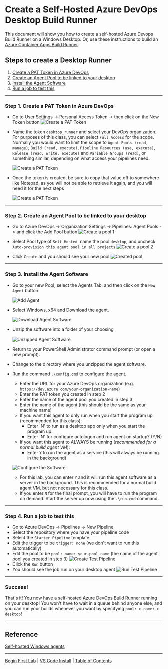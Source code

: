 # Create a Self-Hosted Azure DevOps Desktop Build Runner

This document will show you how to create a self-hosted Azure Devops Build Runner on a Windows Desktop.  Or, use these instructions to build an [Azure Container Apps Build Runner](../aca-runner/README.md).

## Steps to create a Desktop Runner

1. [Create a PAT Token in Azure DevOps](#step-1-create-a-pat-token-in-azure-devops)
1. [Create an Agent Pool to be linked to your desktop](#step-2-create-an-agent-pool-to-be-linked-to-your-desktop)
1. [Install the Agent Software](#step-3-install-the-agent-software)
1. [Run a job to test this](#step-4-run-a-job-to-test-this)

<!-- ---
### 1. Find your Computer Name

- Open a PowerShell command prompt as administrator.  Determine your machine name by running the command `hostname`. (HostName.exe is an executable file available on your computer drive, which should be located in the C:\Windows\System32 directory)
 -->
---

### Step 1. Create a PAT Token in Azure DevOps

- Go to User Settings -> Personal Access Token -> then click on the New Token button
  ![Create a PAT Token](./images/PAT-Token-01.png)

- Name the token `desktop_runner` and select your DevOps organization.  For purposes of this class, you can select `Full Access` for the scope.  Normally you would want to limit the scope to `Agent Pools (read, manage)`, `Build (read, execute)`, `Pipeline Resources (use, execute)`, `Release (read, write, execute)` and `Variable Groups (read)`, or something similar, depending on what access your pipelines need.

  ![Create a PAT Token](./images/PAT-Token-02.png)

- Once the token is created, be sure to copy that value off to somewhere like Notepad, as you will not be able to retrieve it again, and you will need it for the next steps

  ![Create a PAT Token](./images/PAT-Token-03.png)

---

### Step 2. Create an Agent Pool to be linked to your desktop
  
- Go to Azure DevOps -> Organization Settings -> Pipelines: Agent Pools -> and click the Add Pool button
![Create a pool 1](./images/Agent-Pool-01.png)

- Select Pool type of `Self-Hosted`, name the pool `desktop`, and uncheck `Auto-provision this agent pool in all projects`
![Create a pool 2](./images/Agent-Pool-02.png)

- Click `Create` and you should see your new pool
![Created pool](./images/Agent-Pool-03.png)

---

### Step 3. Install the Agent Software

- Go to your new Pool, select the Agents Tab, and then click on the `New Agent` button

  ![Add Agent](./images/New-Agent-01.png)

- Select Windows, x64 and Download the agent.

  ![Download Agent Software](./images/New-Agent-02.png)

- Unzip the software into a folder of your choosing

  ![Unzipped Agent Software](./images/New-Agent-03.png)

- Return to your PowerShell Administrator command prompt (or open a new prompt).
- Change to the directory where you unzipped the agent software.
- Run the command `.\config.cmd` to configure the agent.
  - Enter the URL for your Azure DevOps organization (e.g. `https://dev.azure.com/your-organization-name`)
  - Enter the PAT token you created in step 2
  - Enter the name of the agent pool you created in step 3
  - Enter the name of the agent (this should be the same as your machine name)
  - If you want this agent to only run when you start the program up (recommended for this class):
    - Enter 'N' to run as a desktop app only when you start the program up.
    - Enter 'N' for configure autologon and run agent on startup? (Y/N)
  - If you want this agent to ALWAYS be running (*recommended for a normal build agent VM*):
    - Enter `Y` to run the agent as a service (this will always be running in the background)
  
  ![Configure the Software](./images/New-Agent-04.png)

  - For this lab, you can enter `Y` and it will run this agent software as a server in the background.  This is recommended for a normal build agent VM, but not necessary for this class.
  - If you enter `N` for the final prompt, you will have to run the program on demand. Start the server up now using the `.\run.cmd` command.  

---

### Step 4. Run a job to test this

- Go to Azure DevOps -> Pipelines -> New Pipeline
- Select the repository where you have your pipeline code
- Select the `Starter Pipeline` template
- Edit the trigger to be `trigger: none` (we don't want to run this automatically)
- Edit the pool to be `pool: name: your-pool-name` (the name of the agent pool you created in step 3)
![Create Test Pipeline](./images/Test-Agent-01.png)
- Click the `Run` button
- You should see the job run on your desktop agent
![Run Test Pipeline](./images/Test-Agent-02.png)

---

### Success!

That's it!  You now have a self-hosted Azure DevOps Build Runner running on your desktop! You won't have to wait in a queue behind anyone else, and you can run your builds whenever you want by specifying `pool: > name: > desktop`!

---

## Reference

[Self-hosted Windows agents](https://learn.microsoft.com/en-us/azure/devops/pipelines/agents/windows-agent?view=azure-devops)

---

[Begin First Lab](/Labs/lab1/lab1.md) | [VS Code Install](/Labs/lab0/Visual-Studio-Code.md) | [Table of Contents](/README.md)
